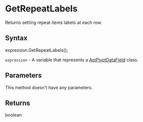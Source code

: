 # GetRepeatLabels

Returns setting repeat items labels at each row.

## Syntax

expression.GetRepeatLabels();

`expression` - A variable that represents a [ApiPivotDataField](../ApiPivotDataField.md) class.

## Parameters

This method doesn't have any parameters.

## Returns

boolean